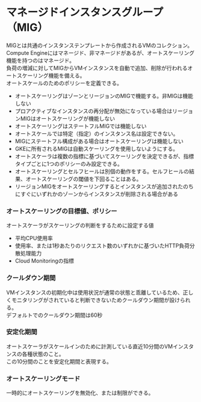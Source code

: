 # マネージドインスタンスグループ（MIG）
MIGとは共通のインスタンステンプレートから作成されるVMのコレクション。  
Compute Engineにはマネージド、非マネージドがあるが、オートスケーリング機能を持つのはマネージド。  
負荷の増減に対してMIGからVMインスタンスを自動で追加、削除が行われるオートスケーリング機能を備える。  
オートスケールのためのポリシーを定義できる。

- オートスケーリングはゾーンとリージョンのMIGで機能する。非MIGは機能しない
- プロアクティブなインスタンスの再分配が無効になっている場合はリージョンMIGはオートスケーリングが機能しない
- オートスケーリングはステートフルMIGでは機能しない
- オートスケールでは特定（指定）のインスタンス名は設定できない。
- MIGにステートフル構成がある場合はオートスケーリングは機能しない
- GKEに所有されるMIGは自動スケーリングを使用しないようにする。
- オートスケーラは複数の指標に基づいてスケーリングを決定できるが、指標タイプごとに1つのポリシーのみ設定できる。
- オートスケーリングとセルフヒールは別個の動作をする。セルフヒールの結果、オートスケーリングの閾値を下回ることはある。
- リージョンMIGをオートスケーリングするとインスタンスが追加されたのちにすぐにいずれかのゾーンからインスタンスが削除される場合がある

### オートスケーリングの目標値、ポリシー
オートスケーラがスケーリングの判断をするために設定する値
- 平均CPU使用率
- 使用率、または1秒あたりのリクエスト数のいずれかに基づいたHTTP負荷分散処理能力
- Cloud Monitoringの指標

### クールダウン期間
VMインスタンスの初期化中は使用状況が通常の状態と乖離しているため、正しくモニタリングがされていると判断できないためクールダウン期間が設けられる。  
デフォルトでのクールダウン期間は60秒

### 安定化期間
オートスケーラがスケールインのために計測している直近10分間のVMインスタンスの各種状態のこと。  
この10分間のことを安定化期間と表現する。

### オートスケーリングモード
一時的にオートスケーリングを無効化、または制限ができる。